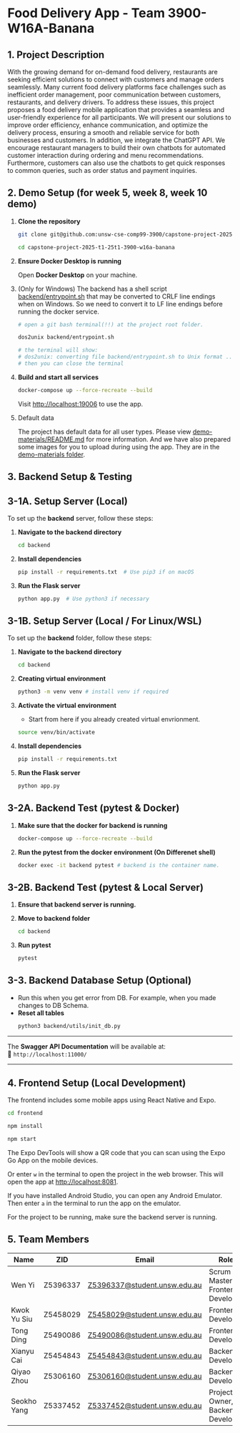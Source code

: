 # Food Delivery App - Team 3900-W16A-Banana

## 1. Project Description

With the growing demand for on-demand food delivery, restaurants are seeking efficient solutions to connect with customers and manage orders seamlessly. Many current food delivery platforms face challenges such as inefficient order management, poor communication between customers, restaurants, and delivery drivers. To address these issues, this project proposes a food delivery mobile application that provides a seamless and user-friendly experience for all participants. We will present our solutions to improve order efficiency, enhance communication, and optimize the delivery process, ensuring a smooth and reliable service for both businesses and customers. In addition, we integrate the ChatGPT API. We encourage restaurant managers to build their own chatbots for automated customer interaction during ordering and menu recommendations. Furthermore, customers can also use the chatbots to get quick responses to common queries, such as order status and payment inquiries.

## 2. Demo Setup (for week 5, week 8, week 10 demo)

1. **Clone the repository**

    ```sh
    git clone git@github.com:unsw-cse-comp99-3900/capstone-project-2025-t1-25t1-3900-w16a-banana.git
    
    cd capstone-project-2025-t1-25t1-3900-w16a-banana
    ```

2. **Ensure Docker Desktop is running**  

    Open **Docker Desktop** on your machine.

3. (Only for Windows) The backend has a shell script [backend/entrypoint.sh](./backend/entrypoint.sh) that may be converted to CRLF line endings when on Windows. So we need to convert it to LF line endings before running the docker service. 

    ```sh
    # open a git bash terminal(!!) at the project root folder.

    dos2unix backend/entrypoint.sh

    # the terminal will show:
    # dos2unix: converting file backend/entrypoint.sh to Unix format ...
    # then you can close the terminal
    ```

4. **Build and start all services**

    ```sh
    docker-compose up --force-recreate --build
    ```

    Visit [http://localhost:19006](http://localhost:19006) to use the app.

5. Default data

    The project has default data for all user types. Please view [demo-materials/README.md](./demo-materials/README.md) for more information. And we have also prepared some images for you to upload during using the app. They are in the [demo-materials folder](./demo-materials/).

## 3. Backend Setup & Testing
## 3-1A. Setup Server (Local)
To set up the **backend** server, follow these steps:

1. **Navigate to the backend directory**
   ```sh
   cd backend
   ```

2. **Install dependencies**
   ```sh
   pip install -r requirements.txt  # Use pip3 if on macOS
   ```

3. **Run the Flask server**
   ```sh
   python app.py  # Use python3 if necessary
   ```

## 3-1B. Setup Server (Local / For Linux/WSL)
To set up the **backend** folder, follow these steps:

1. **Navigate to the backend directory**
   ```sh
   cd backend
   ```

2. **Creating virtual environment**
   ```sh
   python3 -m venv venv # install venv if required
   ```

3. **Activate the virtual environment**
   - Start from here if you already created virtual envrionment.
   ```sh
   source venv/bin/activate
   ```

4. **Install dependencies**
   ```sh
   pip install -r requirements.txt
   ```

5. **Run the Flask server**
   ```sh
   python app.py
   ```

## 3-2A. Backend Test (pytest & Docker)
1. **Make sure that the docker for backend is running**
   ```sh
   docker-compose up --force-recreate --build
   ```
2. **Run the pytest from the docker environment (On Differenet shell)**
   ```sh
   docker exec -it backend pytest # backend is the container name.
   ```

## 3-2B. Backend Test (pytest & Local Server)
1. **Ensure that backend server is running.**

2. **Move to backend folder**
   ```sh
   cd backend
   ```

3. **Run pytest**
   ```sh
   pytest
   ```

## 3-3. Backend Database Setup (Optional)
 - Run this when you get error from DB. For example, when you made changes to DB Schema.
 - **Reset all tables**
   ```sh
   python3 backend/utils/init_db.py
   ```
__________________________________________

The **Swagger API Documentation** will be available at:  
📍 `http://localhost:11000/`

__________________________________________

## 4. Frontend Setup (Local Development)

The frontend includes some mobile apps using React Native and Expo. 

```sh
cd frontend

npm install

npm start
```

The Expo DevTools will show a QR code that you can scan using the Expo Go App on the mobile devices. 

Or enter `w` in the terminal to open the project in the web browser. This will open the app at [http://localhost:8081](http://localhost:8081).

If you have installed Android Studio, you can open any Android Emulator. Then enter `a` in the terminal to run the app on the emulator.

For the project to be running, make sure the backend server is running.

## 5. Team Members

| Name        | ZID       | Email                        | Role                 |
|------------|----------|----------------------------|----------------------|
| Wen Yi     | Z5396337 | Z5396337@student.unsw.edu.au | Scrum Master, Frontend Developer |
| Kwok Yu Siu | Z5458029 | Z5458029@student.unsw.edu.au | Frontend Developer  |
| Tong Ding  | Z5490086 | Z5490086@student.unsw.edu.au | Frontend Developer  |
| Xianyu Cai | Z5454843 | Z5454843@student.unsw.edu.au | Backend Developer   |
| Qiyao Zhou | Z5306160 | Z5306160@student.unsw.edu.au | Backend Developer   |
| Seokho Yang | Z5337452 | Z5337452@student.unsw.edu.au | Project Owner, Backend Developer   |

